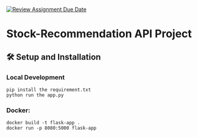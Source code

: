 [![Review Assignment Due Date](https://classroom.github.com/assets/deadline-readme-button-22041afd0340ce965d47ae6ef1cefeee28c7c493a6346c4f15d667ab976d596c.svg)](https://classroom.github.com/a/jzfQvm5J)
# Stock-Recommendation API Project
## 🛠 Setup and Installation
### Local Development
```
pip install the requirement.txt
python run the app.py 
```

### Docker:
```
docker build -t flask-app .
docker run -p 8080:5000 flask-app
```
